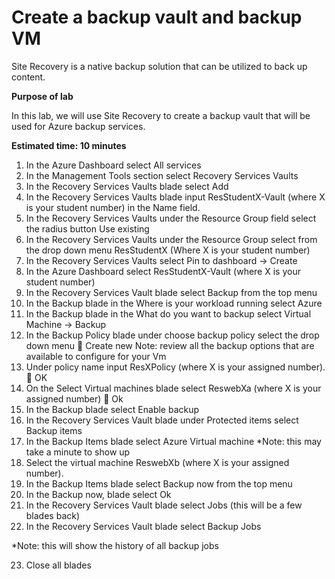 # Create a backup vault and backup VM #
Site Recovery is a native backup solution that can be utilized to back up content.

**Purpose of lab**

In this lab, we will use Site Recovery to create a backup vault that will be used for Azure backup services.

**Estimated time: 10 minutes**

1. In the Azure Dashboard select All services 
2. In the Management Tools section select Recovery Services Vaults
3. In the Recovery Services Vaults blade select Add
4. In the Recovery Services Vaults blade input ResStudentX-Vault (where X is your student number) in the Name field.
5. In the Recovery Services Vaults under the Resource Group field select the radius button Use existing
6. In the Recovery Services Vaults under the Resource Group select from the drop down menu ResStudentX (Where X is your student number)
7. In the Recovery Services Vaults select Pin to dashboard -> Create
8. In the Azure Dashboard select ResStudentX-Vault (where X is your student number)
9. In the Recovery Services Vault blade select Backup from the top menu
10. In the Backup blade in the Where is your workload running select Azure
11. In the Backup blade in the What do you want to backup select Virtual Machine -> Backup
12. In the Backup Policy blade under choose backup policy select the drop down menu  Create new
Note: review all the backup options that are available to configure for your Vm
13. Under policy name input ResXPolicy (where X is your assigned number).  OK
14. On the Select Virtual machines blade select ReswebXa (where X is your assigned number)  Ok
15. In the Backup blade select Enable backup
16. In the Recovery Services Vault blade under Protected items select Backup items
17. In the Backup Items blade select Azure Virtual machine
*Note: this may take a minute to show up
18. Select the virtual machine ReswebXb (where X is your assigned number).
19. In the Backup Items blade select Backup now from the top menu
20. In the Backup now, blade select Ok
21. In the Recovery Services Vault blade select Jobs (this will be a few blades back)
22. In the Recovery Services Vault blade select Backup Jobs

*Note: this will show the history of all backup jobs

23. Close all blades
